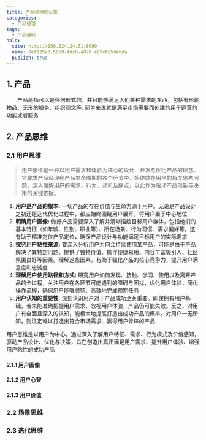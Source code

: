 ```yaml
---
title: 产品经理的认知
categories:
  - 产品经理
tags:
  - 产品基础
halo:
  site: http://156.224.24.61:8090
  name: 8ef125a3-5059-4dc8-a878-493c695d4bda
  publish: true
---
```

## 1. 产品

&emsp;&emsp;产品是指可以是任何形式的，并且能够满足人们某种需求的东西，包括有形的物品、无形的服务、组织观念等, 简单来说就是满足市场需要而创建的用于运营的功能或者服务

## 2. 产品思维

### 2.1 用户思维

> 用户思维是一种以用户需求和体验为核心的设计、开发与优化产品的理念。它要求产品经理在产品生命周期的各个环节中，始终站在用户的角度思考问题，深入理解用户的需求、行为、动机及痛点，以此作为驱动产品创新与决策的关键依据。

1. **用户是产品的根本:** 一切产品的存在价值与生命力源于用户。无论是产品设计之初还是迭代优化过程中，都应始终围绕用户展开，将用户置于中心地位
2. **明确用户画像:** 做好产品需要深入了解并清晰描绘目标用户群体，包括他们的基本特征（如年龄、性别、职业等）、所在场景、行为习惯、需求偏好等。这有助于精准定位产品定位，确保产品设计与功能满足目标用户的实际需求
3. **探究用户粘性来源:** 要深入分析用户为何会持续使用某产品，可能是由于产品解决了其特定问题、提供了独特价值、操作便捷易用、内容丰富吸引人、社区氛围良好等因素。理解这些因素，有助于强化产品的核心竞争力，提升用户满意度和忠诚度
4. **理解用户使用路径和方式:** 研究用户如何发现、接触、学习、使用以及离开产品的全过程，关注用户在各环节可能遇到的障碍与困扰，优化用户体验，简化操作流程，确保用户能够顺畅、高效地完成预期任务
5. **用户认知的重要性:** 深刻认识用户对于产品成功至关重要。即使拥有用户基础，若未能准确把握用户需求、忽视用户体验，产品仍可能失败。反之，对用户有全面且深入的认知，能极大地提高打造出成功产品的概率。对用户一无所知，则注定难以打造出符合市场需求、赢得用户青睐的产品

用户思维是以用户为中心，通过深入了解用户特征、需求、行为模式及价值感知，驱动产品设计、优化与决策，旨在创造出真正满足用户需求、提升用户体验、增强用户粘性的成功产品

#### 2.1.1 用户画像

#### 2.1.2 用户心智

#### 2.1.3 用户价值

### 2.2 场景思维

### 2.3 迭代思维


